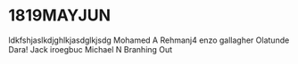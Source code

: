 # 1819MAYJUN
ldkfshjaslkdjghlkjasdglkjsdg
Mohamed A
Rehmanj4
enzo gallagher
Olatunde
Dara!
Jack
iroegbuc
Michael N
Branhing Out 
